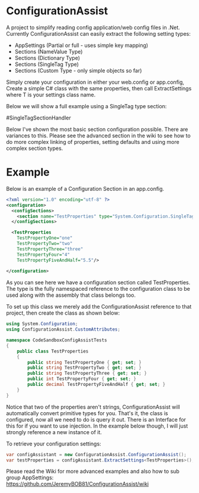 # ConfigurationAssist
A project to simplify reading config application/web config files in .Net.
Currently ConfigurationAssist can easily extract the following setting types:
* AppSettings (Partial or full - uses simple key mapping)
* Sections (NameValue Type)
* Sections (Dictionary Type)
* Sections (SingleTag Type)
* Sections (Custom Type - only simple objects so far)

Simply create your configuration in either your web.config or app.config, Create a simple C# class with the same properties, then call ExtractSettings<T> where T is your settings class name.

Below we will show a full example using a SingleTag type section:

#SingleTagSectionHandler

Below I've shown the most basic section configuration possible. There are variances to this. Please see the advanced section in the wiki to see how to do more complex linking of properties, setting defaults and using more complex section types.

# Example

Below is an example of a Configuration Section in an app.config.

```xml
<?xml version="1.0" encoding="utf-8" ?>
<configuration>
  <configSections>
    <section name="TestProperties" type="System.Configuration.SingleTagSectionHandler" />
  </configSections>

  <TestProperties
    TestPropertyOne="one"
    TestPropertyTwo="two"
    TestPropertyThree="three" 
    TestPropertyFour="4" 
    TestPropertyFiveAndHalf="5.5"/>
  
</configuration>
```
As you can see here we have a configuration section called TestProperties. The type is the fully namespaced reference to the configuration class to be used along with the assembly that class belongs too.

To set up this class we merely add the ConfigurationAssist reference to that project, then create the class as shown below:

```C#
using System.Configuration;
using ConfigurationAssist.CustomAttributes;

namespace CodeSandboxConfigAssistTests
{
    public class TestProperties
    {
        public string TestPropertyOne { get; set; }
        public string TestPropertyTwo { get; set; }
        public string TestPropertyThree { get; set; }
        public int TestPropertyFour { get; set; }
        public decimal TestPropertyFiveAndHalf { get; set; }
    }
}
```
Notice that two of the properties aren't strings, ConfigurationAssist will automatically convert primitive types for you. That's it, the class is configured, now all we need to do is query it out. There is an Interface for this for if you want to use injection. In the example below though, I will just strongly reference a new instance of it.

To retrieve your configuration settings:
```C#
var configAssistant = new ConfigurationAssist.ConfigurationAssist();
var testProperties = configAssistant.ExtractSettings<TestProperties>();
```

Please read the Wiki for more advanced examples and also how to sub group AppSettings:
https://github.com/JeremyBOB81/ConfigurationAssist/wiki

